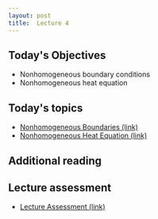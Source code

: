 ```yaml
---
layout: post
title:  Lecture 4
---
```



## Today's Objectives

* Nonhomogeneous boundary conditions
* Nonhomogeneous heat equation

## Today's topics
* <a target="_parent" href="https://wcasper.github.io/math406spring2024/topics/007-nonhomogeneous-boundary.html">Nonhomogeneous Boundaries (link)</a>
* <a target="_parent" href="https://wcasper.github.io/math406spring2024/topics/007-nonhomogeneous-heat.html">Nonhomogeneous Heat Equation (link)</a>

## Additional reading

## Lecture assessment
* <a target="_parent" href="https://wcasper.github.io/math406spring2024/quizzes/lecture4">Lecture Assessment (link)</a>


